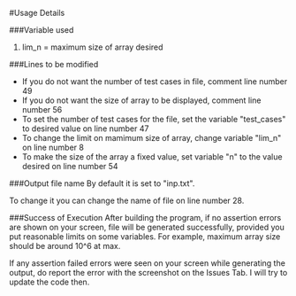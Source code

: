 #Usage Details

###Variable used
1. lim_n 		= 		maximum size of array desired

###Lines to be modified
* If you do not want the number of test cases in file, comment line number 49
* If you do not want the size of array to be displayed, comment line number 56
* To set the number of test cases for the file, set the variable "test_cases" to desired value on line number 47
* To change the limit on mamimum size of array, change variable "lim_n" on line number 8
* To make the size of the array a fixed value, set variable "n" to the value desired on line number 54


###Output file name
By default it is set to "inp.txt".

To change it you can change the name of file on line number 28.

###Success of Execution
After building the program, if no assertion errors are shown on your screen, file will be generated successfully, provided you put reasonable limits on some variables. For example, maximum array size should be around 10^6 at max.

If any assertion failed errors were seen on your screen while generating the output, do report the error with the screenshot on the Issues Tab. I will try to update the code then.